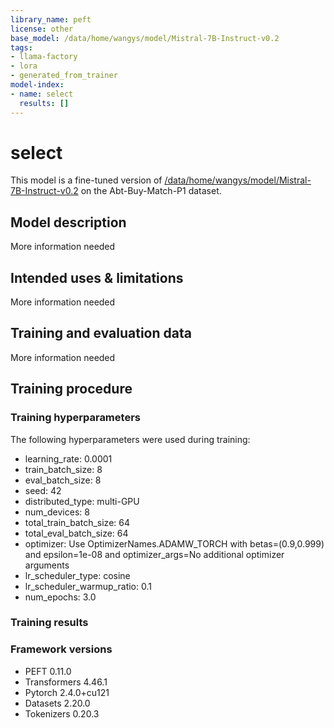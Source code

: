 ```yaml
---
library_name: peft
license: other
base_model: /data/home/wangys/model/Mistral-7B-Instruct-v0.2
tags:
- llama-factory
- lora
- generated_from_trainer
model-index:
- name: select
  results: []
---
```


<!-- This model card has been generated automatically according to the information the Trainer had access to. You
should probably proofread and complete it, then remove this comment. -->

# select

This model is a fine-tuned version of [/data/home/wangys/model/Mistral-7B-Instruct-v0.2](https://huggingface.co//data/home/wangys/model/Mistral-7B-Instruct-v0.2) on the Abt-Buy-Match-P1 dataset.

## Model description

More information needed

## Intended uses & limitations

More information needed

## Training and evaluation data

More information needed

## Training procedure

### Training hyperparameters

The following hyperparameters were used during training:
- learning_rate: 0.0001
- train_batch_size: 8
- eval_batch_size: 8
- seed: 42
- distributed_type: multi-GPU
- num_devices: 8
- total_train_batch_size: 64
- total_eval_batch_size: 64
- optimizer: Use OptimizerNames.ADAMW_TORCH with betas=(0.9,0.999) and epsilon=1e-08 and optimizer_args=No additional optimizer arguments
- lr_scheduler_type: cosine
- lr_scheduler_warmup_ratio: 0.1
- num_epochs: 3.0

### Training results



### Framework versions

- PEFT 0.11.0
- Transformers 4.46.1
- Pytorch 2.4.0+cu121
- Datasets 2.20.0
- Tokenizers 0.20.3